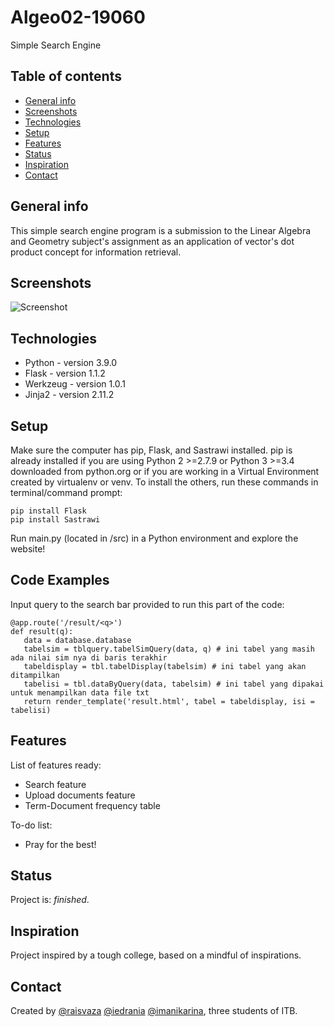 # Algeo02-19060
Simple Search Engine

## Table of contents
* [General info](#general-info)
* [Screenshots](#screenshots)
* [Technologies](#technologies)
* [Setup](#setup)
* [Features](#features)
* [Status](#status)
* [Inspiration](#inspiration)
* [Contact](#contact)

## General info
This simple search engine program is a submission to the Linear Algebra and Geometry subject's assignment as an application of vector's dot product concept for information retrieval.
## Screenshots
![Screenshot](src/img/shot.png)

## Technologies
* Python - version 3.9.0
* Flask - version 1.1.2
* Werkzeug - version 1.0.1
* Jinja2 - version 2.11.2

## Setup
Make sure the computer has pip, Flask, and Sastrawi installed. pip is already installed if you are using Python 2 >=2.7.9 or Python 3 >=3.4 downloaded from python.org or if you are working in a Virtual Environment created by virtualenv or venv. To install the others, run these commands in terminal/command prompt:
```
pip install Flask
pip install Sastrawi
```
Run main.py (located in /src) in a Python environment and explore the website!

## Code Examples
Input query to the search bar provided to run this part of the code:
```
@app.route('/result/<q>')
def result(q):
   data = database.database
   tabelsim = tblquery.tabelSimQuery(data, q) # ini tabel yang masih ada nilai sim nya di baris terakhir
   tabeldisplay = tbl.tabelDisplay(tabelsim) # ini tabel yang akan ditampilkan
   tabelisi = tbl.dataByQuery(data, tabelsim) # ini tabel yang dipakai untuk menampilkan data file txt
   return render_template('result.html', tabel = tabeldisplay, isi = tabelisi)
```

## Features
List of features ready:
* Search feature
* Upload documents feature
* Term-Document frequency table

To-do list:
* Pray for the best!

## Status
Project is: _finished_.

## Inspiration
Project inspired by a tough college, based on a mindful of inspirations.

## Contact
Created by [@raisvaza](https://www.github.com/raisvaza) [@iedrania](https://www.github.com/iedrania) [@imanikarina](https://www.github.com/imanikarina), three students of ITB.